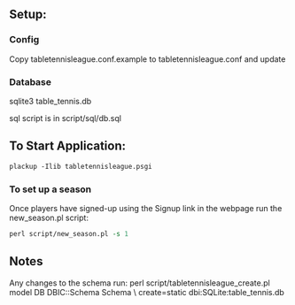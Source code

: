 ## Setup:

### Config

Copy tabletennisleague.conf.example to tabletennisleague.conf and update

### Database

sqlite3 table_tennis.db

sql script is in script/sql/db.sql

## To Start Application:
```perl
plackup -Ilib tabletennisleague.psgi
```

### To set up a season

Once players have signed-up using the Signup link in the webpage run the new_season.pl script:

```perl
perl script/new_season.pl -s 1
```

## Notes

Any changes to the schema run:
perl script/tabletennisleague_create.pl model DB DBIC::Schema Schema \ create=static dbi:SQLite:table_tennis.db
